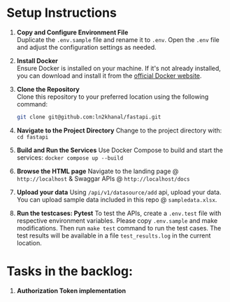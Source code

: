 # Setup Instructions

1. **Copy and Configure Environment File**  
   Duplicate the `.env.sample` file and rename it to `.env`. Open the `.env` file and adjust the configuration settings as needed.

2. **Install Docker**  
   Ensure Docker is installed on your machine. If it's not already installed, you can download and install it from the [official Docker website](https://www.docker.com/products/docker-desktop).

3. **Clone the Repository**  
   Clone this repository to your preferred location using the following command:
   ```bash
   git clone git@github.com:ln2khanal/fastapi.git
   
4. **Navigate to the Project Directory**
   Change to the project directory with: `cd fastapi`
   
6. **Build and Run the Services**
   Use Docker Compose to build and start the services: `docker compose up --build`
   
7. **Browse the HTML page**
   Navigate to the landing page @ `http://localhost` & Swaggar APIs @ `http://localhost/docs`

8. **Upload your data**
   Using `/api/v1/datasource/add` api, upload your data. You can upload sample data included in this repo @ `sampledata.xlsx`.

9. **Run the testcases: Pytest**
   To test the APIs, create a `.env.test` file with respective environment variables. Please copy `.env.sample` and make modifications. Then run `make test` command to run the test cases. The test results will be available in a file `test_results.log` in the current location.

# Tasks in the backlog:

1. **Authorization Token implementation**

